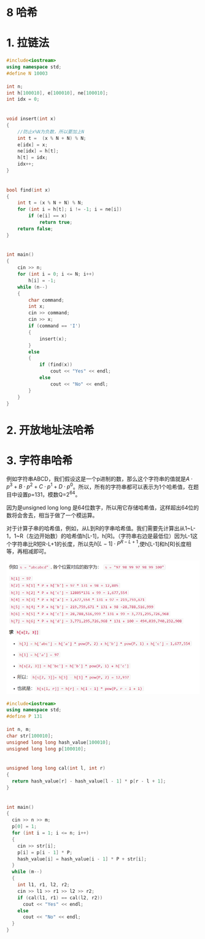 # 8 哈希

# 1. 拉链法

```c++
#include<iostream>
using namespace std;
#define N 10003

int n;
int h[100010], e[100010], ne[100010];
int idx = 0;


void insert(int x)
{
    //防止x%N为负数，所以要加上N
    int t =  (x % N + N) % N; 
    e[idx] = x;
    ne[idx] = h[t];
    h[t] = idx;
    idx++;
}


bool find(int x)
{
    int t = (x % N + N) % N;
    for (int i = h[t]; i != -1; i = ne[i])
        if (e[i] == x)
            return true;
    return false;
}


int main()
{
    cin >> n;
    for (int i = 0; i <= N; i++)
        h[i] = -1;
    while (n--)
    {
        char command;
        int x;
        cin >> command;
        cin >> x;
        if (command == 'I')
        {
            insert(x);
        }
        else
        {
            if (find(x))
                cout << "Yes" << endl;
            else
                cout << "No" << endl;
        }
    }
}
```

# 2. 开放地址法哈希

# 3. 字符串哈希

例如字符串ABCD，我们假设这是一个p进制的数，那么这个字符串的值就是$A \cdot p^{3}+B \cdot p^{2}+C \cdot p^{1}+D \cdot p^{0}$。所以，所有的字符串都可以表示为1个哈希值，在题目中设置p=131，模数Q=$2^{64}$。

因为是unsigned long long 是64位数字，所以用它存储哈希值，这样超出64位的数将会舍去，相当于做了一个模运算。

对于计算子串的哈希值，例如，从L到R的字串哈希值。我们需要先计算出从1\~L-1，1\~R（左边开始数）的哈希值h\[L-1]，h\[R]。（字符串右边是最低位）因为L-1这个字符串比R短R-L+1的长度，所以先$h[L-1] \cdot P^{R-L+1}$,使h\[L-1]和h\[R]长度相等，再相减即可。

![](image/image_nfNZgGhldL.png)

```c++
#include<iostream>
using namespace std;
#define P 131

int n, m;
char str[100010];
unsigned long long hash_value[100010];
unsigned long long p[100010];


unsigned long long cal(int l, int r)
{
  return hash_value[r] - hash_value[l - 1] * p[r - l + 1];
}


int main()
{
  cin >> n >> m;
  p[0] = 1;
  for (int i = 1; i <= n; i++)
  {
    cin >> str[i];
    p[i] = p[i - 1] * P;
    hash_value[i] = hash_value[i - 1] * P + str[i];
  }
  while (m--)
  {
    int l1, r1, l2, r2;
    cin >> l1 >> r1 >> l2 >> r2;
    if (cal(l1, r1) == cal(l2, r2))
      cout << "Yes" << endl;
    else
      cout << "No" << endl;
  }
}
```
